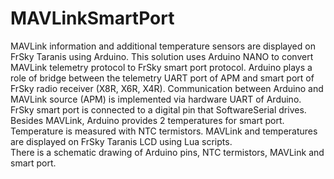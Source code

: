 # MAVLinkSmartPort
MAVLink information and additional temperature sensors are displayed on FrSky Taranis using Arduino.
This solution uses Arduino NANO to convert MAVLink telemetry protocol to FrSky smart port protocol.
Arduino plays a role of bridge between the telemetry UART port of APM and smart port of FrSky radio receiver (X8R, X6R, X4R).
Communication between Arduino and MAVLink source (APM) is implemented via hardware UART of Arduino.
FrSky smart port is connected to a digital pin that SoftwareSerial drives.
Besides MAVLink, Arduino provides 2 temperatures for smart port. Temperature is measured with NTC termistors.
MAVLink and temperatures are displayed on FrSky Taranis LCD using Lua scripts.      
There is a schematic drawing of Arduino pins, NTC termistors, MAVLink and smart port.


 
